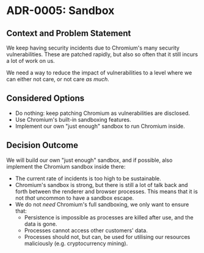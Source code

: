 # ADR-0005: Sandbox

## Context and Problem Statement

We keep having security incidents due to Chromium's many security vulnerabilities.
These are patched rapidly, but also so often that it still incurs a lot of work on us.

We need a way to reduce the impact of vulnerabilities to a level where we can either not care, or not care _as much_.

## Considered Options

- Do nothing: keep patching Chromium as vulnerabilities are disclosed.
- Use Chromium's built-in sandboxing features.
- Implement our own "just enough" sandbox to run Chromium inside.

## Decision Outcome

We will build our own "just enough" sandbox, and if possible, also implement the Chromium sandbox inside there:

- The current rate of incidents is too high to be sustainable.
- Chromium's sandbox is strong, but there is still a lot of talk back and forth between the renderer and browser processes.
  This means that it is not _that_ uncommon to have a sandbox escape.
- We do not _need_ Chromium's full sandboxing, we only want to ensure that:
  - Persistence is impossible as processes are killed after use, and the data is gone.
  - Processes cannot access other customers' data.
  - Processes should not, but can, be used for utilising our resources maliciously (e.g. cryptocurrency mining).
